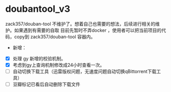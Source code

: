# doubantool_v3
zack357/douban-tool 不维护了。想着自己也需要的想法，后续进行相关的维护。如果遇到有需要的自取
目前先暂时不弄docker ，使用者可以把当前项目的代码，copy到 zack357/douban-tool 容器内。
* 新增：
- [x] 处理 gy 新增的校验机制。
- [x] 考虑到gy上查询机制修改成24小时查看一次。 
- [ ] 自动切换下载工具（迅雷版权问题，无速度问题自动切换qBittorrent下载工具）
- [ ] 豆瓣标记已看后自动删除下载文件
